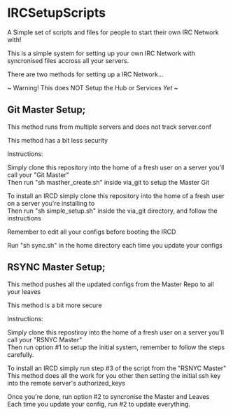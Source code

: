 IRCSetupScripts
===============
 
 
A Simple set of scripts and files for people to start their own IRC Network with!
 
This is a simple system for setting up your own IRC Network with syncronised files accross all your servers.
 
There are two methods for setting up a IRC Network...
 
 
~ Warning! This does NOT Setup the Hub or Services *Yet* ~
    
    
    
    
    
    
Git Master Setup;
-----------------
 
This method runs from multiple servers and does not track server.conf
 
This method has a bit less security
 
 
Instructions:
 
Simply clone this repository into the home of a fresh user on a server you'll call your "Git Master"   
Then run "sh masther_create.sh" inside via_git to setup the Master Git
 
To install an IRCD simply clone this repository into the home of a fresh user on a server you're installing to   
Then run "sh simple_setup.sh" inside the via_git directory, and follow the instructions
 
Remember to edit all your configs before booting the IRCD
 
Run "sh sync.sh" in the home directory each time you update your configs
 
 
RSYNC Master Setup;
-------------------
 
This method pushes all the updated configs from the Master Repo to all your leaves 
 
This method is a bit more secure
 
 
Instructions:
 
Simply clone this repostiroy into the home of a fresh user on a server you'll call your "RSNYC Master"   
Then run option #1 to setup the initial system, remember to follow the steps carefully.
 
To install an IRCD simply run step #3 of the script from the "RSNYC Master"   
This method does all the work for you other then setting the initial ssh key into the remote server's authorized_keys
 
Once you're done, run option #2 to syncronise the Master and Leaves   
Each time you update your config, run #2 to update everything.
